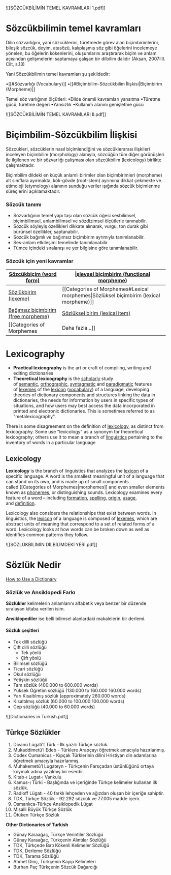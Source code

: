 ![[SÖZCÜKBİLİMİN TEMEL KAVRAMLARI 1.pdf]]
# Sözcükbilimin temel kavramları

Dilin sözvarlığını, yani sözcüklerini, türetmede görev alan biçimbirimlerini, bileşik sözcük, deyim, atasözü, kalıplaşmış söz gibi öğelerini incelemeye yönelen, bu öğelerin kökenlerini, oluşumlarını araştırarak biçim ve anlam açısından gelişmelerini saptamaya çalışan bir dilbilim dalıdır (Aksan, 2007:III. Cilt, s.13)

Yani Sözcükbilimin temel kavramları şu şekildedir:

•[[#Sözvarlığı (Vocabulary)]]
•[[#Biçimbilim-Sözcükbilim İlişkisi|Biçimbirim (Morpheme)]]

Temel söz varlığının ölçütleri:
	•Dilde önemli kavramları yansıtma
	•Türetme gücü, türetme değeri
	•Yansızlık
	•Kullanım alanını genişletme gücü

![[SÖZCÜKBİLİMİN TEMEL KAVRAMLARI II.pdf]]
# Biçimbilim-Sözcükbilim İlişkisi

Sözcükleri, sözcüklerin nasıl biçimlendiğini ve sözcüklerarası ilişkileri inceleyen biçimbilim (morphology) alanıyla, sözcüğün tüm diğer görünüşleri ile ilgilenen ve bir sözvarlığı çalışması olan sözcükbilim (lexicology) birlikte çalışmaktadır.

Biçimbilim dildeki en küçük anlamlı birimler olan biçimbirimleri (morpheme) alt sınıflara ayırmakta, kök-gövde (root-stem) ayrımına dikkat çekmekte ve. etimoloji (etymology) alanının sunduğu veriler ışığında sözcük biçimlenme süreçlerini açıklamaktadır.
### Sözcük tanımı

- Sözvarlığının temel yapı taşı olan sözcük öğesi sesbilimsel, biçimbilimsel, anlambilimsel ve sözdizimsel ölçütlerle tanınabilir.
- Sözcük söyleyiş özellikleri dikkate alınarak, vurgu, ton durak gibi bürünsel özellikler, saptanabilir.
- Sözcük bağımlı ve bağımsız biçimbirim ayrımıyla tanımlanabilir.
- Ses-anlam etkileşimi temelinde tanımlanabilir.
- Tümce içindeki sıralanışı ve yer bilgisine göre tanımlanabilir.
### Sözcük için yeni kavramlar

| [Sözcükbiçim (word form)](http://www.glottopedia.de/index.php/Word-form)                      | [İşlevsel biçimbirim (functional morpheme)](https://en.wikipedia.org/wiki/Functional_morpheme) |
| --------------------------------------------------------------------------------------------- | ---------------------------------------------------------------------------------------------- |
| [Sözlükbirim (lexeme)](https://en.wikipedia.org/wiki/Lexeme)                                  | [[Categories of Morphemes#Lexical morphemes\|Sözlüksel biçimbirim (lexical morpheme)]]         |
| [Bağımsız biçimbirim (free morpheme)](https://en.wikipedia.org/wiki/Bound_and_free_morphemes) | [Sözlüksel birim (lexical item)](https://en.wikipedia.org/wiki/Lexical_item)                   |
[[Categories of Morphemes|Daha fazla...]]
# Lexicography

- **Practical lexicography** is the art or craft of compiling, writing and editing dictionaries
- **Theoretical lexicography** is the [scholarly](https://en.wikipedia.org/wiki/Scholarly "Scholarly") study of [semantic](https://en.wikipedia.org/wiki/Semantic "Semantic"), [orthographic](https://en.wikipedia.org/wiki/Orthography "Orthography"), [syntagmatic](https://en.wikipedia.org/wiki/Syntagma_(linguistics) "Syntagma (linguistics)") and [paradigmatic](https://en.wikipedia.org/wiki/Paradigm "Paradigm") features of [lexemes](https://en.wikipedia.org/wiki/Lexeme "Lexeme") of the [lexicon](https://en.wikipedia.org/wiki/Lexicon "Lexicon") ([vocabulary](https://en.wikipedia.org/wiki/Vocabulary "Vocabulary")) of a language, developing theories of dictionary components and structures linking the data in dictionaries, the needs for information by users in specific types of situations, and how users may best access the data incorporated in printed and electronic dictionaries. This is sometimes referred to as "metalexicography".

There is some disagreement on the definition of [lexicology](https://en.wikipedia.org/wiki/Lexicology "Lexicology"), as distinct from lexicography. Some use "lexicology" as a synonym for theoretical lexicography; others use it to mean a branch of [linguistics](https://en.wikipedia.org/wiki/Linguistics "Linguistics") pertaining to the inventory of words in a particular language
## Lexicology

**Lexicology** is the branch of linguistics that analyzes the [lexicon](https://en.wikipedia.org/wiki/Lexicon "Lexicon") of a specific language. A word is the smallest meaningful unit of a language that can stand on its own, and is made up of small components called [[Categories of Morphemes|morphemes]] and even smaller elements known as [phonemes](https://en.wikipedia.org/wiki/Phoneme "Phoneme"), or distinguishing sounds. Lexicology examines every feature of a word – including [formation](https://en.wikipedia.org/wiki/Morphology_(linguistics) "Morphology (linguistics)"), [spelling](https://en.wikipedia.org/wiki/Spelling "Spelling"), [origin](https://en.wikipedia.org/wiki/Etymology "Etymology"), [usage](https://en.wikipedia.org/wiki/Pragmatics "Pragmatics"), and [definition](https://en.wikipedia.org/wiki/Semantics "Semantics").

Lexicology also considers the relationships that exist between words. In linguistics, the [lexicon](https://en.wikipedia.org/wiki/Lexicon "Lexicon") of a language is composed of [lexemes](https://en.wikipedia.org/wiki/Lexeme "Lexeme"), which are abstract units of meaning that correspond to a set of related forms of a word. Lexicology looks at how words can be broken down as well as identifies common patterns they follow.

![[SÖZLÜKBİLİMİN DİLBİLİMDEKİ YERİ.pdf]]

# Sözlük Nedir
[How to Use a Dictionary](https://youtu.be/3niYWh7ul7Q{{TIMESTAMP}})
### Sözlük ve Ansiklopedi Farkı
**Sözlükler** kelimelerin anlamlarını alfabetik veya benzer bir düzende sıralayan kitaba verilen isim.

**Ansiklopediler** ise belli bilimsel alanlardaki makalelerin bir derlemi.
#### Sözlük çeşitleri
- Tek dilli sözlüğü
- Çift dilli sözlüğü
	- Tek yönlü
	- Çift yönlü
- Bilimsel sözlüğü
- Ticari sözlüğü
- Okul sözlüğü
- Yetişkin sözlüğü
- Tam sözlük (400.000 to 600.000 words)
- Yüksek Öğretim sözlüğü (130.000 to 160.000 160.000 words)
- Yarı Kısaltılmış sözlük (approximately 260.000 words)
- Kısaltılmış sözlük (60.000 to 100.000 100.000 words)
- Cep sözlüğü (40.000 to 60.000 words)



![[Dictionaries in Turkish.pdf]]

## Türkçe Sözlükler

1. Divanü Lügati't Türk - İlk yazılı Türkçe sözlük.
2. Mukaddimetü’l Edeb  - Türklere Arapçayı öğretmek amacıyla hazırlanmış.
3. Codex Cumanicus - Kıpçak Türklerinin dilini Hristiyan din adamlarına öğretmek amacıyla hazırlanmış.
4. Muhakemetû’l Lugateyn - Türkçenin Farsçadan üstünlüğünü ortaya koymak adına yazılmış bir eserdir.
5. Kitab-ı Lugat-ı Vankulu  
6. Kamus-ı Türki - Başlığında ve içeriğinde Türkçe kelimeler kullanan ilk sözlük.
7. Radloff Lügatı - 40 farklı lehçeden ve ağızdan oluşan bir içeriğe sahiptir.
8. TDK, Türkçe Sözlük - 92.292 sözcük ve 77.005 madde içerir.
9. Osmanlıca-Türkçe Ansiklopedik Lügat
10. Misalli Büyük Türkçe Sözlük
11. Ötüken Türkçe Sözlük

 **Other Dictionaries of Turkish**
- Günay Karaağaç, Türkçe Verintiler Sözlüğü 
- Günay Karaağaç, Türkçenin Alıntılar Sözlüğü 
- TDK, Türkçede Batı Kökenli Kelimeler Sözlüğü 
- TDK, Derleme Sözlüğü 
- TDK, Tarama Sözlüğü 
- Ahmet Dinç, Türkçenin Kayıp Kelimeleri 
- Burhan Paç Türkçenin Sözcük Dağarcığı
